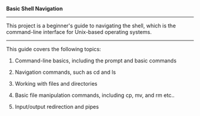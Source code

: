 **Basic Shell Navigation**
***
This project is a beginner's guide to navigating the shell, which is the command-line interface for Unix-based operating systems. 

***
This guide covers the following topics:

1. Command-line basics, including the prompt and basic commands

2. Navigation commands, such as cd and ls

3. Working with files and directories

4. Basic file manipulation commands, including cp, mv, and rm etc..

5. Input/output redirection and pipes


